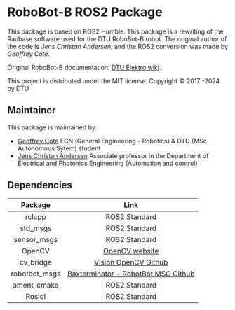 # RoboBot-B ROS2 Package

This package is based on ROS2 Humble. This package is a rewriting of the Raubase software used for the DTU RoboBot-B robot. 
The original author of the code is *Jens Christan Andersen*, and the ROS2 conversion was made by *Geoffrey Côte*.

Original RoboBot-B documentation: [DTU Elektro wiki](https://rsewiki.elektro.dtu.dk/index.php/Robobot_B).

This project is distributed under the MIT license.
Copyright © 2017 -2024 by DTU 

## Maintainer

This package is maintained by:

  - [Geoffrey Côte](https://github.com/Meltwin) ECN (General Engineering - Robotics) & DTU (MSc Autonomous Sytem) student 
  - [Jens Christan Andersen](mailto:jcan@dtu.dk) Associate professor in the Department of Electrical and Photonics Engineering (Automation and control)
  
## Dependencies

|    Package    |                                         Link                                          |
| :-----------: | :-----------------------------------------------------------------------------------: |
|    rclcpp     |                                     ROS2 Standard                                     |
|   std_msgs    |                                     ROS2 Standard                                     |
|  sensor_msgs  |                                     ROS2 Standard                                     |
|    OpenCV     |                    [OpenCV website](https://opencv.org/releases/)                     |
|   cv_bridge   |        [Vision OpenCV Github](https://github.com/ros-perception/vision_opencv)        |
| robotbot_msgs | [Baxterminator - RobotBot MSG Github](https://github.com/Baxterminator/robotbot_msgs) |
|  ament_cmake  |                                     ROS2 Standard                                     |
|    Rosidl     |                                     ROS2 Standard                                     |